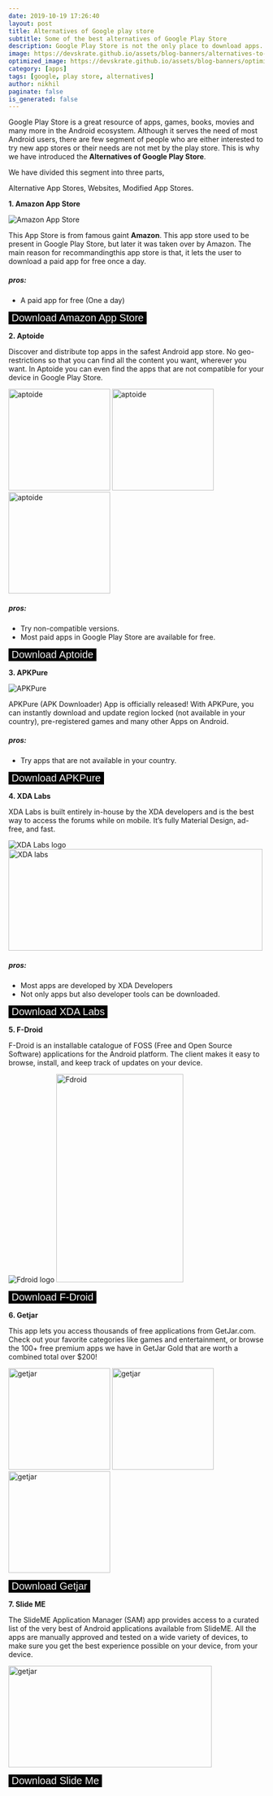 ```yaml
---
date: 2019-10-19 17:26:40
layout: post
title: Alternatives of Google play store
subtitle: Some of the best alternatives of Google Play Store
description: Google Play Store is not the only place to download apps. These are better alternatives
image: https://devskrate.github.io/assets/blog-banners/alternatives-to-playstore.webp
optimized_image: https://devskrate.github.io/assets/blog-banners/optimized/alternatives-to-playstore.webp
category: [apps]
tags: [google, play store, alternatives]
author: nikhil
paginate: false
is_generated: false
---
```


Google Play Store is a great resource of apps, games, books, movies and many more in the Android ecosystem. Although it serves the need of most Android users, there are few segment of people who are either interested to try new app stores or their needs are not met by the play store. This is why we have introduced the
**Alternatives of Google Play Store**.

We have divided this segment into three parts,

Alternative App Stores, Websites, Modified App Stores.

**1. Amazon App Store**

![Amazon App Store](https://devskrate.github.io/assets/images/alternatives/google-play-store/amazon-app-store.webp)

This App Store is from famous gaint **Amazon**. This app store used to be present in Google Play Store, but later it was taken over by Amazon. The main reason for recommandingthis app store is that, it lets the user to download a paid app for free once a day.

##### pros:

- A paid app for free (One a day)

<a href="https://www.amazon.co.uk/gp/feature.html?docId=1000851343" target="_blank"><button style="cursor: pointer; color: whitesmoke; background-color: black; display: inline-block;text-decoration: none; border: none; max-width: 100%; font-size:20px">Download Amazon App Store
</button></a>

**2. Aptoide**

Discover and distribute top apps in the safest Android app store. No geo-restrictions so that you can find all the content you want, wherever you want. In Aptoide you can even find the apps that are not compatible for your device in Google Play Store.

<img src="https://devskrate.github.io/assets/images/alternatives/google-play-store/aptoide1.webp" alt="aptoide" style="width:200px;"/> <img src="https://devskrate.github.io/assets/images/alternatives/google-play-store/aptoide2.webp" alt="aptoide" style="width:200px;"/> <img src="https://devskrate.github.io/assets/images/alternatives/google-play-store/aptoide3.webp" alt="aptoide" style="width:200px;"/>

##### pros:

- Try non-compatible versions.
- Most paid apps in Google Play Store are available for free.

<a href="https://aptoide.en.aptoide.com/" target="_blank"><button style="cursor: pointer; color: whitesmoke; background-color: black; display: inline-block;text-decoration: none; border: none; max-width: 100%; font-size:20px">Download Aptoide
</button></a>

**3. APKPure**

![APKPure](https://devskrate.github.io/assets/images/alternatives/google-play-store/apk-pure.webp)

APKPure (APK Downloader) App is officially released! With APKPure, you can instantly download and update region locked (not available in your country), pre-registered games and many other Apps on Android.

##### pros:

- Try apps that are not available in your country.

<a href="https://apkpure.com/apkpure/com.apkpure.aegon" target="_blank"><button style="cursor: pointer; color: whitesmoke; background-color: black; display: inline-block;text-decoration: none; border: none; max-width: 100%; font-size:20px">Download APKPure
</button></a>

**4. XDA Labs**

XDA Labs is built entirely in-house by the XDA developers and is the best way to access the forums while on mobile. It’s fully Material Design, ad-free, and fast.

![XDA Labs logo](https://devskrate.github.io/assets/images/alternatives/google-play-store/xda-labs-logo.webp)
<img src="https://devskrate.github.io/assets/images/alternatives/google-play-store/panel.webp" alt="XDA labs" style="width:500px; height:200"/>

##### pros:

- Most apps are developed by XDA Developers
- Not only apps but also developer tools can be downloaded.

<a href="https://www.xda-developers.com/xda-labs/" target="_blank"><button style="cursor: pointer; color: whitesmoke; background-color: black; display: inline-block;text-decoration: none; border: none; max-width: 100%; font-size:20px">Download XDA Labs
</button></a>

**5. F-Droid**

F-Droid is an installable catalogue of FOSS (Free and Open Source Software) applications for the Android platform. The client makes it easy to browse, install, and keep track of updates on your device.

![Fdroid logo](https://devskrate.github.io/assets/images/alternatives/google-play-store/fdroid-logo.svg)
<img src="https://devskrate.github.io/assets/images/alternatives/google-play-store/f-droid.webp" alt="Fdroid" style="width:250px; height:410px; background: url('https://devskrate.github.io/assets/images/alternatives/google-play-store/fdroid-screenshot-en.webp') center center no-repeat; background-size: 78% auto"/>

<a href="https://f-droid.org/en/" target="_blank"><button style="cursor: pointer; color: whitesmoke; background-color: black; display: inline-block;text-decoration: none; border: none; max-width: 100%; font-size:20px">Download F-Droid
</button></a>

**6. Getjar**

This app lets you access thousands of free applications from GetJar.com. Check out your favorite categories like games and entertainment, or browse the 100+ free premium apps we have in GetJar Gold that are worth a combined total over \$200!

<img src="https://devskrate.github.io/assets/images/alternatives/google-play-store/getjar1.webp" alt="getjar" style="width:200px;"/> <img src="https://devskrate.github.io/assets/images/alternatives/google-play-store/getjar2.webp" alt="getjar" style="width:200px;"/> <img src="https://devskrate.github.io/assets/images/alternatives/google-play-store/getjar3.webp" alt="getjar" style="width:200px;"/>

<a href="https://www.getjar.com/categories/search-apps/GetJar-Apps-16914" target="_blank"><button style="cursor: pointer; color: whitesmoke; background-color: black; display: inline-block;text-decoration: none; border: none; max-width: 100%; font-size:20px">Download Getjar
</button></a>

**7. Slide ME**

The SlideME Application Manager (SAM) app provides access to a curated list of the very best of Android applications available from SlideME. All the apps are manually approved and tested on a wide variety of devices, to make sure you get the best experience possible on your device, from your device.

<img src="https://devskrate.github.io/assets/images/alternatives/google-play-store/slideme.webp" alt="getjar" style="width:400px; height:200px"/>

<a href="http://slideme.org/application/slideme-marketplace" target="_blank"><button style="cursor: pointer; color: whitesmoke; background-color: black; display: inline-block;text-decoration: none; border: none; max-width: 100%; font-size:20px">Download Slide Me
</button></a>
